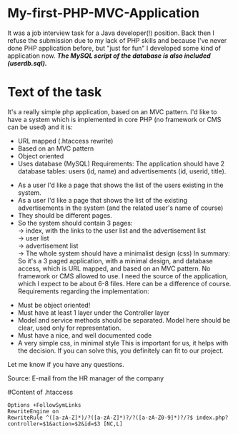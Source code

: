 
# My-first-PHP-MVC-Application
It was a job interview task for a Java developer(!) position. Back then I refuse the submission due to my lack of PHP skills and because I've never done PHP application before, but "just for fun" I developed some kind of application now.
***The MySQL script of the database is also included (userdb.sql).***


# Text of the task

It's a really simple php application, based on an MVC pattern. I'd like to have a system which is implemented in core PHP (no framework or CMS can be used) and it is:  
  
- URL mapped (.htaccess rewrite)  
- Based on an MVC pattern  
- Object oriented  
- Uses database (MySQL)      Requirements:      The application should have 2 database tables: users (id, name) and advertisements (id, userid, title).  
* As a user I'd like a page that shows the list of the users existing in the system.  
* As a user I'd like a page that shows the list of the existing advertisements in the system (and the related user's name of course)  
* They should be different pages. 
* So the system should contain 3 pages:  
-> index, with the links to the user list and the advertisement list  
-> user list  
-> advertisement list  
-> The whole system should have a minimalist design (css)      In summary:      So it's a 3 paged application, with a minimal design, and database access, which is URL mapped, and based on an MVC pattern. No framework or CMS allowed to use.   I need the source of the application, which I expect to be about 6-8 files.   Here can be a difference of course.      Requirements regarding the implementation: 

- Must be object oriented!  
- Must have at least 1 layer under the Controller layer  
- Model and service methods should be separated. Model here should be   clear, used only for representation.  
- Must have a nice, and well documented code  
- A very simple css, in minimal style      This is important for us, it helps with the decision. If you can solve this, you definitely can fit to our project.  

Let me know if you have any questions.

Source:
E-mail from the HR manager of the company

#Content of .htaccess

    Options +FollowSymLinks
    RewriteEngine on
    RewriteRule ^([a-zA-Z]*)/?([a-zA-Z]*)?/?([a-zA-Z0-9]*)?/?$ index.php?controller=$1&action=$2&id=$3 [NC,L]
